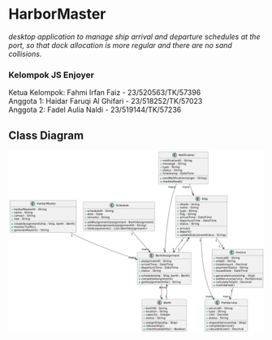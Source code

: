 # HarborMaster
_desktop application to manage ship arrival and departure schedules at the port, so that dock allocation is more regular and there are no sand collisions._

### Kelompok JS Enjoyer <br> 
Ketua Kelompok: Fahmi Irfan Faiz - 23/520563/TK/57396 <br>
Anggota 1: Haidar Faruqi Al Ghifari - 23/518252/TK/57023<br>
Anggota 2: Fadel Aulia Naldi - 23/519144/TK/57236 <br>

## Class Diagram
![Class Diagram](ClassDiagramJunpro.png "Class Diagram")


